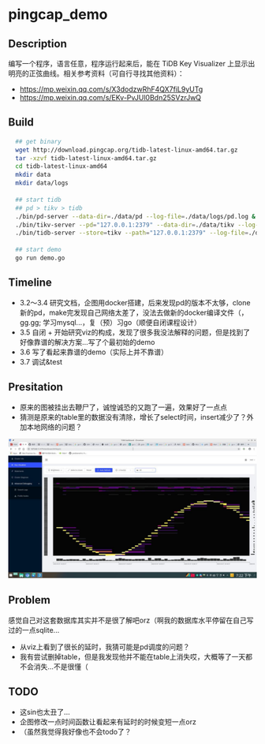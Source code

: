 # pingcap_demo

## Description

  编写一个程序，语言任意，程序运行起来后，能在 TiDB Key Visualizer 上显示出明亮的正弦曲线。相关参考资料（可自行寻找其他资料）：
- https://mp.weixin.qq.com/s/X3dodzwRhF4QX7fiL9yUTg 
- https://mp.weixin.qq.com/s/EKv-PvJUl0Bdn25SVzrJwQ

## Build

``` bash
  ## get binary 
  wget http://download.pingcap.org/tidb-latest-linux-amd64.tar.gz
  tar -xzvf tidb-latest-linux-amd64.tar.gz
  cd tidb-latest-linux-amd64
  mkdir data
  mkdir data/logs

  ## start tidb
  ## pd > tikv > tidb
  ./bin/pd-server --data-dir=./data/pd --log-file=./data/logs/pd.log &
  ./bin/tikv-server --pd="127.0.0.1:2379" --data-dir=./data/tikv --log-file=./data/logs/tikv.log &
  ./bin/tidb-server --store=tikv --path="127.0.0.1:2379" --log-file=./data/logs/tidb.log &

  ## start demo
  go run demo.go
```

## Timeline

- 3.2～3.4 研究文档，企图用docker搭建，后来发现pd的版本不太够，clone新的pd，make完发现自己网络太差了，没法去做新的docker编译文件（，gg.gg; 学习mysql...，复（预）习go（顺便自闭课程设计）
- 3.5 自闭 + 开始研究viz的构成，发现了很多我没法解释的问题，但是找到了好像靠谱的解决方案...写了个最初始的demo
- 3.6 写了看起来靠谱的demo（实际上并不靠谱）
- 3.7 调试&test

## Presitation

- 原来的图被挂出去鞭尸了，诚惶诚恐的又跑了一遍，效果好了一点点
- 猜测是原来的table里的数据没有清除，增长了select时间，insert减少了？外加本地网络的问题？

![图像](./show.jpg)

## Problem

感觉自己对这套数据库其实并不是很了解吧orz（啊我的数据库水平停留在自己写过的一点sqlite...

- 从viz上看到了很长的延时，我猜可能是pd调度的问题？
- 我有尝试删掉table，但是我发现他并不能在table上消失哎，大概等了一天都不会消失...不是很懂（

## TODO
- 这sin也太丑了...
- 企图修改一点时间函数让看起来有延时的时候变短一点orz
- （虽然我觉得我好像也不会todo了？
